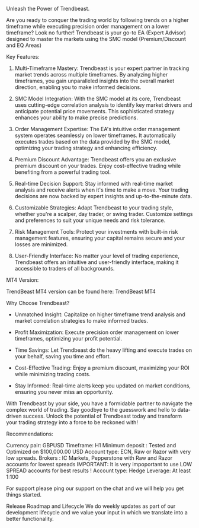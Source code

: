 Unleash the Power of Trendbeast.

Are you ready to conquer the trading world by following trends on a higher timeframe while executing precision order management on a lower timeframe? Look no further! Trendbeast is your go-to EA (Expert Advisor) designed to master the markets using the SMC model (Premium/Discount and EQ Areas)

Key Features:

1. Multi-Timeframe Mastery: Trendbeast is your expert partner in tracking market trends across multiple timeframes. By analyzing higher timeframes, you gain unparalleled insights into the overall market direction, enabling you to make informed decisions.

2. SMC Model Integration: With the SMC model at its core, Trendbeast uses cutting-edge correlation analysis to identify key market drivers and anticipate potential price movements. This sophisticated strategy enhances your ability to make precise predictions.

3. Order Management Expertise: The EA's intuitive order management system operates seamlessly on lower timeframes. It automatically executes trades based on the data provided by the SMC model, optimizing your trading strategy and enhancing efficiency.

4. Premium Discount Advantage: Trendbeast offers you an exclusive premium discount on your trades. Enjoy cost-effective trading while benefiting from a powerful trading tool.

5. Real-time Decision Support: Stay informed with real-time market analysis and receive alerts when it's time to make a move. Your trading decisions are now backed by expert insights and up-to-the-minute data.

6. Customizable Strategies: Adapt Trendbeast to your trading style, whether you're a scalper, day trader, or swing trader. Customize settings and preferences to suit your unique needs and risk tolerance.

7. Risk Management Tools: Protect your investments with built-in risk management features, ensuring your capital remains secure and your losses are minimized.

8. User-Friendly Interface: No matter your level of trading experience, Trendbeast offers an intuitive and user-friendly interface, making it accessible to traders of all backgrounds.

MT4 Version:

TrendBeast MT4 version can be found here:  TrendBeast MT4

Why Choose Trendbeast?

- Unmatched Insight: Capitalize on higher timeframe trend analysis and market correlation strategies to make informed trades.

- Profit Maximization: Execute precision order management on lower timeframes, optimizing your profit potential.

- Time Savings: Let Trendbeast do the heavy lifting and execute trades on your behalf, saving you time and effort.

- Cost-Effective Trading: Enjoy a premium discount, maximizing your ROI while minimizing trading costs.

- Stay Informed: Real-time alerts keep you updated on market conditions, ensuring you never miss an opportunity.

With Trendbeast by your side, you have a formidable partner to navigate the complex world of trading. Say goodbye to the guesswork and hello to data-driven success.
Unlock the potential of Trendbeast today and transform your trading strategy into a force to be reckoned with!

Recommendations:

Currency pair: GBPUSD
Timeframe: H1
Minimum deposit : Tested and Optimized on $100,000.00 USD
Account type: ECN, Raw or Razor with very low spreads.
Brokers : IC Markets, Pepperstone with Raw and Razor accounts for lowest spreads
IMPORTANT: It is very impoportant to use LOW SPREAD accounts for best results !
Account type: Hedge
Leverage: At least 1:100

For support please ping our support on the chat and we will help you get things started.

Release Roadmap and Lifecycle
We do weekly updates as part of our development lifecycle and we value your input in which we translate into a better functionality.